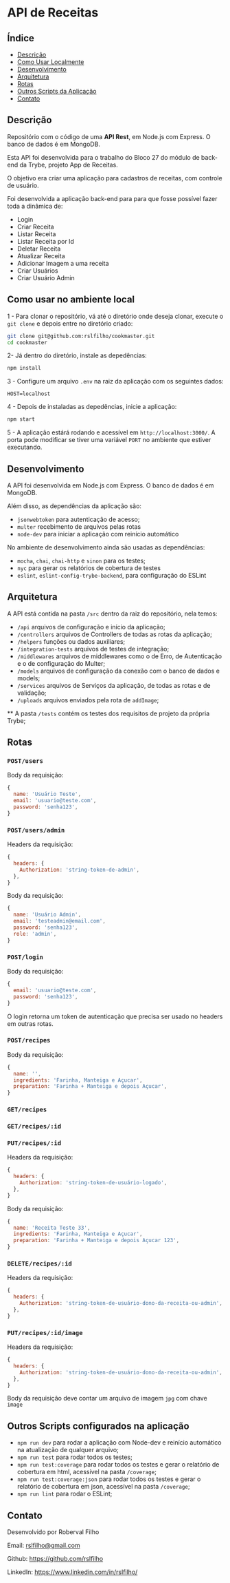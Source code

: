 # API de Receitas

## Índice

- [Descrição](#Descrição)
- [Como Usar Localmente](#Como-usar-no-ambiente-local)
- [Desenvolvimento](#Desenvolvimento)
- [Arquitetura](#Arquitetura)
- [Rotas](#Rotas)
- [Outros Scripts da Aplicação](#outros-scripts-configurados-na-aplicação)
- [Contato](#Contato)

## Descrição

Repositório com o código de uma **API Rest**, em Node.js com Express. O banco de dados é em MongoDB.

Esta API foi desenvolvida para o trabalho do Bloco 27 do módulo de back-end da Trybe, projeto App de Receitas.

O objetivo era criar uma aplicação para cadastros de receitas, com controle de usuário.

Foi desenvolvida a aplicação back-end para para que fosse possível fazer toda a dinâmica de:

- Login
- Criar Receita
- Listar Receita
- Listar Receita por Id
- Deletar Receita
- Atualizar Receita
- Adicionar Imagem a uma receita
- Criar Usuários
- Criar Usuário Admin

## Como usar no ambiente local

1 - Para clonar o repositório, vá até o diretório onde deseja clonar, execute o `git clone` e depois entre no diretório criado:

```bash
git clone git@github.com:rslfilho/cookmaster.git
cd cookmaster
```

2- Já dentro do diretório, instale as depedências:

```bash
npm install
```

3 - Configure um arquivo `.env` na raiz da aplicação com os seguintes dados:

```env
HOST=localhost
```

4 - Depois de instaladas as depedências, inicie a aplicação:

```bash
npm start
```

5 - A aplicação estárá rodando e acessível em `http://localhost:3000/`. A porta pode modificar se tiver uma variável `PORT` no ambiente que estiver executando.

## Desenvolvimento

A API foi desenvolvida em Node.js com Express. O banco de dados é em MongoDB.

Além disso, as dependências da aplicação são:

- `jsonwebtoken` para autenticação de acesso;
- `multer` recebimento de arquivos pelas rotas
- `node-dev` para iniciar a aplicação com reinício automático

No ambiente de desenvolvimento ainda são usadas as dependências:

- `mocha`, `chai`, `chai-http` e `sinon` para os testes;
- `nyc` para gerar os relatórios de cobertura de testes
- `eslint`, `eslint-config-trybe-backend`, para configuração do ESLint

## Arquitetura

A API está contida na pasta `/src` dentro da raiz do repositório, nela temos:

- `/api` arquivos de configuração e início da aplicação;
- `/controllers` arquivos de Controllers de todas as rotas da aplicação;
- `/helpers` funções ou dados auxiliares;
- `/integration-tests` arquivos de testes de integração;
- `/middlewares` arquivos de middlewares como o de Erro, de Autenticação e o de configuração do Multer;
- `/models` arquivos de configuração da conexão com o banco de dados e models;
- `/services` arquivos de Serviços da aplicação, de todas as rotas e de validação;
- `/uploads` arquivos enviados pela rota de `addImage`;

** A pasta `/tests` contém os testes dos requisitos de projeto da própria Trybe;

## Rotas

### `POST/users`

Body da requisição:

```javascript
{
  name: 'Usuário Teste',
  email: 'usuario@teste.com',
  password: 'senha123',
}
```

### `POST/users/admin`

Headers da requisição:

```javascript
{
  headers: {
    Authorization: 'string-token-de-admin',
  },
}
```

Body da requisição:

```javascript
{
  name: 'Usuário Admin',
  email: 'testeadmin@email.com',
  password: 'senha123',
  role: 'admin',
}
```

### `POST/login`

Body da requisição:

```javascript
{
  email: 'usuario@teste.com',
  password: 'senha123',
}
```
O login retorna um token de autenticação que precisa ser usado no headers em outras rotas.

### `POST/recipes`

Body da requisição:

```javascript
{
  name: '',
  ingredients: 'Farinha, Manteiga e Açucar',
  preparation: 'Farinha + Manteiga e depois Açucar',
}
```

### `GET/recipes`

### `GET/recipes/:id`

### `PUT/recipes/:id`

Headers da requisição:

```javascript
{
  headers: {
    Authorization: 'string-token-de-usuário-logado',
  },
}
```

Body da requisição:

```javascript
{
  name: 'Receita Teste 33',
  ingredients: 'Farinha, Manteiga e Açucar',
  preparation: 'Farinha + Manteiga e depois Açucar 123',
}
```

### `DELETE/recipes/:id`

Headers da requisição:

```javascript
{
  headers: {
    Authorization: 'string-token-de-usuário-dono-da-receita-ou-admin',
  },
}
```

### `PUT/recipes/:id/image`

Headers da requisição:

```javascript
{
  headers: {
    Authorization: 'string-token-de-usuário-dono-da-receita-ou-admin',
  },
}
```

Body da requisição deve contar um arquivo de imagem `jpg` com chave `image`

## Outros Scripts configurados na aplicação

* `npm run dev` para rodar a aplicação com Node-dev e reinício automático na atualização de qualquer arquivo;
* `npm run test` para rodar todos os testes;
* `npm run test:coverage` para rodar todos os testes e gerar o relatório de cobertura em html, acessível na pasta `/coverage`;
* `npm run test:coverage:json` para rodar todos os testes e gerar o relatório de cobertura em json, acessível na pasta `/coverage`;
* `npm run lint` para rodar o ESLint;

## Contato

Desenvolvido por Roberval Filho

Email: rslfilho@gmail.com

Github: https://github.com/rslfilho

LinkedIn: https://www.linkedin.com/in/rslfilho/
